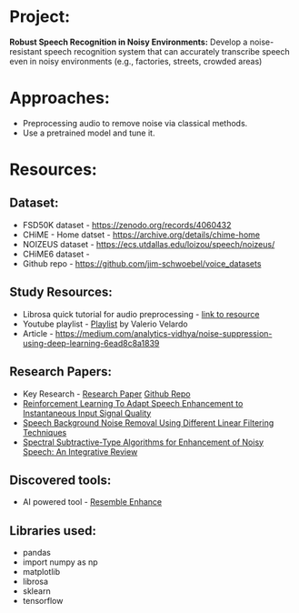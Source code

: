 # Project:
**Robust Speech Recognition in Noisy Environments:** Develop a noise-resistant speech recognition system that can accurately transcribe speech even in noisy environments (e.g., factories, streets, crowded areas)
# Approaches:
* Preprocessing audio to remove noise via classical methods.
* Use a pretrained model and tune it.
# Resources:
## Dataset:
* FSD50K dataset - https://zenodo.org/records/4060432
* CHiME - Home datset - https://archive.org/details/chime-home
* NOIZEUS dataset - https://ecs.utdallas.edu/loizou/speech/noizeus/
* CHiME6 dataset - 
* Github repo - https://github.com/jim-schwoebel/voice_datasets
## Study Resources:
* Librosa quick tutorial for audio preprocessing - [link to resource](https://medium.com/@rijuldahiya/a-comprehensive-guide-to-audio-processing-with-librosa-in-python-a49276387a4b)
* Youtube playlist - [Playlist](https://www.youtube.com/playlist?list=PL-wATfeyAMNqIee7cH3q1bh4QJFAaeNv0) by Valerio Velardo
* Article - https://medium.com/analytics-vidhya/noise-suppression-using-deep-learning-6ead8c8a1839
## Research Papers: 
* Key Research - [Research Paper](https://www.isca-archive.org/interspeech_2021/kashyap21_interspeech.pdf) [Github Repo](https://github.com/madhavmk/Noise2Noise-audio_denoising_without_clean_training_data)
* [Reinforcement Learning To Adapt Speech Enhancement to Instantaneous Input Signal Quality](https://arxiv.org/pdf/1711.10791)
* [Speech Background Noise Removal Using Different Linear Filtering Techniques](https://www.researchgate.net/publication/325622133_Speech_Background_Noise_Removal_Using_Different_Linear_Filtering_Techniques)
* [Spectral Subtractive-Type Algorithms for Enhancement of Noisy Speech: An Integrative Review](https://www.mecs-press.org/ijigsp/ijigsp-v5-n11/IJIGSP-V5-N11-2.pdf)
## Discovered tools:
* AI powered tool - [Resemble Enhance](https://huggingface.co/ResembleAI/resemble-enhance)
## Libraries used: 
* pandas
* import numpy as np
* matplotlib
* librosa
* sklearn
* tensorflow
